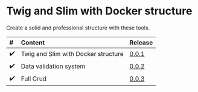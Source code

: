 # Twig and Slim with Docker structure
Create a solid and professional structure with these tools.


|   #                        | Content                                       | Release                    |
|:---------------------------|:----------------------------------------------|:---------------------------|
| :heavy_check_mark:         | Twig and Slim with Docker structure           | [0.0.1](https://github.com/edsonjuniornarvaes/twig-slim-docker-structure/releases/tag/0.0.1) 
| :heavy_check_mark:         | Data validation system                        | [0.0.2](https://github.com/edsonjuniornarvaes/twig-slim-docker-structure/releases/tag/0.0.2)
| :heavy_check_mark:         | Full Crud                                     | [0.0.3](https://github.com/edsonjuniornarvaes/twig-slim-docker-structure/releases/tag/0.0.3)


